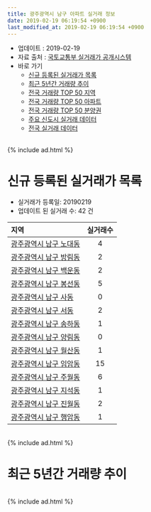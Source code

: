 ```yaml
---
title: 광주광역시 남구 아파트 실거래 정보
date: 2019-02-19 06:19:54 +0900
last_modified_at: 2019-02-19 06:19:54 +0900
---
```


* 업데이트 : 2019-02-19
* 자료 출처 : [국토교통부 실거래가 공개시스템](http://rt.molit.go.kr)
* 바로 가기
    * [신규 등록된 실거래가 목록](#신규-등록된-실거래가-목록)
    * [최근 5년간 거래량 추이](#최근-5년간-거래량-추이)
    * [전국 거래량 TOP 50 지역](https://ayogom.github.io/apt-trade-info/최근-3개월-전국에서-가장-거래가-많이-발생한-지역)
    * [전국 거래량 TOP 50 아파트](https://ayogom.github.io/apt-trade-info/최근-3개월-전국에서-가장-거래가-많이-발생한-아파트)
    * [전국 거래량 TOP 50 분양권](https://ayogom.github.io/apt-trade-info/최근-3개월-전국에서-가장-거래가-많이-발생한-분양권)
    * [주요 신도시 실거래 데이터](https://ayogom.github.io/apt-trade-info/주요-신도시)
    * [전국 실거래 데이터](https://ayogom.github.io/apt-trade-info/전국)

<br>
{% include ad.html %}
<br>

# 신규 등록된 실거래가 목록
* 실거래가 등록일: 20190219
* 업데이트 된 실거래 수: 42 건


|지역|실거래수|
|:---|:---:|
|[광주광역시 남구 노대동](https://ayogom.github.io/apt-trade-info/광주광역시-남구-노대동)|4|
|[광주광역시 남구 방림동](https://ayogom.github.io/apt-trade-info/광주광역시-남구-방림동)|2|
|[광주광역시 남구 백운동](https://ayogom.github.io/apt-trade-info/광주광역시-남구-백운동)|2|
|[광주광역시 남구 봉선동](https://ayogom.github.io/apt-trade-info/광주광역시-남구-봉선동)|5|
|[광주광역시 남구 사동](https://ayogom.github.io/apt-trade-info/광주광역시-남구-사동)|0|
|[광주광역시 남구 서동](https://ayogom.github.io/apt-trade-info/광주광역시-남구-서동)|2|
|[광주광역시 남구 송하동](https://ayogom.github.io/apt-trade-info/광주광역시-남구-송하동)|1|
|[광주광역시 남구 양림동](https://ayogom.github.io/apt-trade-info/광주광역시-남구-양림동)|0|
|[광주광역시 남구 월산동](https://ayogom.github.io/apt-trade-info/광주광역시-남구-월산동)|1|
|[광주광역시 남구 임암동](https://ayogom.github.io/apt-trade-info/광주광역시-남구-임암동)|15|
|[광주광역시 남구 주월동](https://ayogom.github.io/apt-trade-info/광주광역시-남구-주월동)|6|
|[광주광역시 남구 지석동](https://ayogom.github.io/apt-trade-info/광주광역시-남구-지석동)|1|
|[광주광역시 남구 진월동](https://ayogom.github.io/apt-trade-info/광주광역시-남구-진월동)|2|
|[광주광역시 남구 행암동](https://ayogom.github.io/apt-trade-info/광주광역시-남구-행암동)|1|


<br>
{% include ad.html %}
<br>

# 최근 5년간 거래량 추이


<div style="width:100%;">
    <canvas id="deal_progress" height="200"></canvas>
</div>

<script>
new Chart(document.getElementById("deal_progress"), {
    type: 'line',
    data: {
        labels: ['201402','201403','201404','201405','201406','201407','201408','201409','201410','201411','201412','201501','201502','201503','201504','201505','201506','201507','201508','201509','201510','201511','201512','201601','201602','201603','201604','201605','201606','201607','201608','201609','201610','201611','201612','201701','201702','201703','201704','201705','201706','201707','201708','201709','201710','201711','201712','201801','201802','201803','201804','201805','201806','201807','201808','201809','201810','201811','201812','201901','201902'],
        datasets: [{
            label: '매매',
            pointRadius: 1,
            data: [266, 281, 280, 219, 286, 297, 286, 383, 378, 319, 295, 344, 315, 414, 298, 207, 253, 267, 253, 276, 339, 246, 195, 169, 187, 231, 197, 191, 239, 221, 229, 270, 325, 274, 276, 226, 301, 245, 175, 248, 272, 303, 246, 260, 261, 288, 296, 351, 361, 459, 342, 507, 477, 438, 549, 527, 308, 208, 201, 190, 75],
            borderColor: "rgba(255, 201, 14, 1)",
            backgroundColor: "rgba(255, 201, 14, 0.5)",
            fill: false,
            lineTension: 0
        },{
            label: '전월세',
            pointRadius: 1,
            data: [159, 145, 123, 124, 135, 173, 140, 137, 147, 139, 136, 187, 195, 158, 135, 140, 148, 148, 197, 127, 155, 168, 162, 206, 163, 153, 131, 133, 150, 133, 154, 135, 170, 165, 208, 198, 217, 191, 145, 137, 140, 166, 194, 175, 134, 169, 172, 187, 171, 156, 127, 128, 183, 230, 159, 200, 191, 177, 214, 212, 55],
            borderColor: "rgba(0, 141, 185, 1)",
            backgroundColor: "rgba(0, 141, 185, 0.5)",
            fill: false,
            lineTension: 0
        }
        ]
    },
    options: {
        responsive: true,
        title: {
            display: false
        },
        tooltips: {
            mode: 'index',
            intersect: false
        },
        hover: {
            mode: 'nearest',
            intersect: true
        },
        scales: {
            xAxes: [{
                display: true,
                scaleLabel: {
                    display: true,
                    labelString: '년/월'
                }
            }],
            yAxes: [{
                display: true,
                ticks: {
                    suggestedMin: 0,
                },
                scaleLabel: {
                    display: true,
                    labelString: '실거래 수'
                }
            }]
        }
    }
});

</script>


<br>
{% include ad.html %}
<br>

